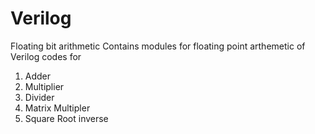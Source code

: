 # Verilog
Floating bit arithmetic
Contains modules for floating point arthemetic of Verilog codes for
1) Adder
2) Multiplier
3) Divider
4) Matrix Multipler
5) Square Root inverse
